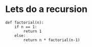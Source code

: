 # Lets do a recursion 

```
def factorial(n):
	if n == 1:
		return 1
	else:
		return n * factorial(n-1)
```
